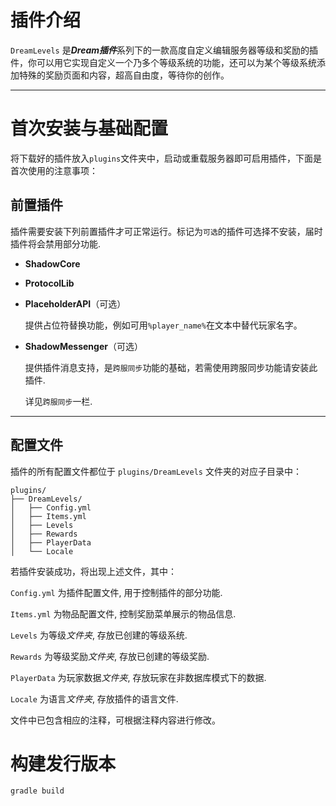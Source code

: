 # 插件介绍

`DreamLevels` 是***Dream插件***系列下的一款高度自定义编辑服务器等级和奖励的插件，你可以用它实现自定义一个乃多个等级系统的功能，还可以为某个等级系统添加特殊的奖励页面和内容，超高自由度，等待你的创作。

---

# 首次安装与基础配置

将下载好的插件放入`plugins`文件夹中，启动或重载服务器即可启用插件，下面是首次使用的注意事项：

## 前置插件

插件需要安装下列前置插件才可正常运行。标记为`可选`的插件可选择不安装，届时插件将会禁用部分功能.

- **ShadowCore**

- **ProtocolLib**

- **PlaceholderAPI**（可选）
  
  提供占位符替换功能，例如可用`%player_name%`在文本中替代玩家名字。

- **ShadowMessenger**（可选）
  
  提供插件消息支持，是`跨服同步`功能的基础，若需使用跨服同步功能请安装此插件.
  
  详见`跨服同步`一栏.

------

## 配置文件

插件的所有配置文件都位于 `plugins/DreamLevels` 文件夹的对应子目录中：

```
plugins/
├── DreamLevels/
│   ├── Config.yml
│   ├── Items.yml
│   ├── Levels
│   ├── Rewards
│   ├── PlayerData
│   └── Locale
```

若插件安装成功，将出现上述文件，其中：

`Config.yml`  为插件配置文件, 用于控制插件的部分功能.

`Items.yml`  为物品配置文件, 控制奖励菜单展示的物品信息.

`Levels`  为等级*文件夹*, 存放已创建的等级系统.

`Rewards`  为等级奖励*文件夹*, 存放已创建的等级奖励.

`PlayerData`  为玩家数据*文件夹*, 存放玩家在非数据库模式下的数据.

`Locale`  为语言*文件夹*, 存放插件的语言文件.

文件中已包含相应的注释，可根据注释内容进行修改。

# 构建发行版本

```bash
gradle build
```